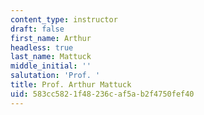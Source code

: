 ```yaml
---
content_type: instructor
draft: false
first_name: Arthur
headless: true
last_name: Mattuck
middle_initial: ''
salutation: 'Prof. '
title: Prof. Arthur Mattuck
uid: 583cc582-1f48-236c-af5a-b2f4750fef40
---
```

